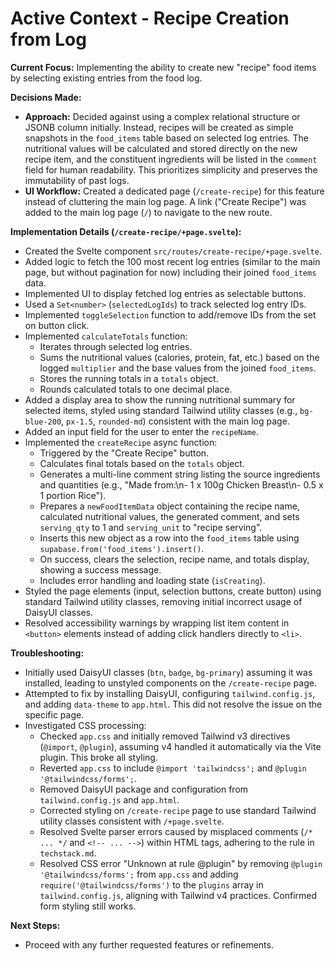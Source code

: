 # Active Context - Recipe Creation from Log

**Current Focus:** Implementing the ability to create new "recipe" food items by selecting existing entries from the food log.

**Decisions Made:**
*   **Approach:** Decided against using a complex relational structure or JSONB column initially. Instead, recipes will be created as simple snapshots in the `food_items` table based on selected log entries. The nutritional values will be calculated and stored directly on the new recipe item, and the constituent ingredients will be listed in the `comment` field for human readability. This prioritizes simplicity and preserves the immutability of past logs.
*   **UI Workflow:** Created a dedicated page (`/create-recipe`) for this feature instead of cluttering the main log page. A link ("Create Recipe") was added to the main log page (`/`) to navigate to the new route.

**Implementation Details (`/create-recipe/+page.svelte`):**
*   Created the Svelte component `src/routes/create-recipe/+page.svelte`.
*   Added logic to fetch the 100 most recent log entries (similar to the main page, but without pagination for now) including their joined `food_items` data.
*   Implemented UI to display fetched log entries as selectable buttons.
*   Used a `Set<number>` (`selectedLogIds`) to track selected log entry IDs.
*   Implemented `toggleSelection` function to add/remove IDs from the set on button click.
*   Implemented `calculateTotals` function:
    *   Iterates through selected log entries.
    *   Sums the nutritional values (calories, protein, fat, etc.) based on the logged `multiplier` and the base values from the joined `food_items`.
    *   Stores the running totals in a `totals` object.
    *   Rounds calculated totals to one decimal place.
*   Added a display area to show the running nutritional summary for selected items, styled using standard Tailwind utility classes (e.g., `bg-blue-200`, `px-1.5`, `rounded-md`) consistent with the main log page.
*   Added an input field for the user to enter the `recipeName`.
*   Implemented the `createRecipe` async function:
    *   Triggered by the "Create Recipe" button.
    *   Calculates final totals based on the `totals` object.
    *   Generates a multi-line comment string listing the source ingredients and quantities (e.g., "Made from:\n- 1 x 100g Chicken Breast\n- 0.5 x 1 portion Rice").
    *   Prepares a `newFoodItemData` object containing the recipe name, calculated nutritional values, the generated comment, and sets `serving_qty` to 1 and `serving_unit` to "recipe serving".
    *   Inserts this new object as a row into the `food_items` table using `supabase.from('food_items').insert()`.
    *   On success, clears the selection, recipe name, and totals display, showing a success message.
    *   Includes error handling and loading state (`isCreating`).
*   Styled the page elements (input, selection buttons, create button) using standard Tailwind utility classes, removing initial incorrect usage of DaisyUI classes.
*   Resolved accessibility warnings by wrapping list item content in `<button>` elements instead of adding click handlers directly to `<li>`.

**Troubleshooting:**
*   Initially used DaisyUI classes (`btn`, `badge`, `bg-primary`) assuming it was installed, leading to unstyled components on the `/create-recipe` page.
*   Attempted to fix by installing DaisyUI, configuring `tailwind.config.js`, and adding `data-theme` to `app.html`. This did not resolve the issue on the specific page.
*   Investigated CSS processing:
    *   Checked `app.css` and initially removed Tailwind v3 directives (`@import`, `@plugin`), assuming v4 handled it automatically via the Vite plugin. This broke all styling.
    *   Reverted `app.css` to include `@import 'tailwindcss';` and `@plugin '@tailwindcss/forms';`.
    *   Removed DaisyUI package and configuration from `tailwind.config.js` and `app.html`.
    *   Corrected styling on `/create-recipe` page to use standard Tailwind utility classes consistent with `/+page.svelte`.
    *   Resolved Svelte parser errors caused by misplaced comments (`/* ... */` and `<!-- ... -->`) within HTML tags, adhering to the rule in `techstack.md`.
    *   Resolved CSS error "Unknown at rule @plugin" by removing `@plugin '@tailwindcss/forms';` from `app.css` and adding `require('@tailwindcss/forms')` to the `plugins` array in `tailwind.config.js`, aligning with Tailwind v4 practices. Confirmed form styling still works.

**Next Steps:**
*   Proceed with any further requested features or refinements.
